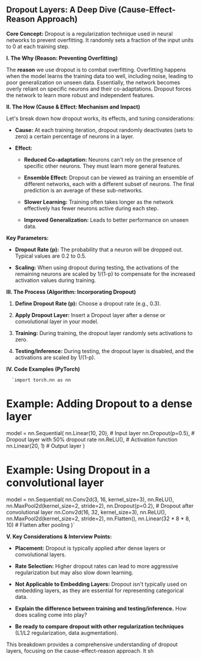 

## Dropout Layers: A Deep Dive (Cause-Effect-Reason Approach)

**Core Concept:** Dropout is a regularization technique used in neural networks to prevent overfitting. It randomly sets a fraction of the input units to 0 at each training step.

**I. The Why (Reason: Preventing Overfitting)**

The **reason** we use dropout is to combat overfitting. Overfitting happens when the model learns the training data too well, including noise, leading to poor generalization on unseen data. Essentially, the network becomes overly reliant on specific neurons and their co-adaptations. Dropout forces the network to learn more robust and independent features.

**II. The How (Cause & Effect: Mechanism and Impact)**

Let's break down how dropout works, its effects, and tuning considerations:

-   **Cause:** At each training iteration, dropout randomly deactivates (sets to zero) a certain percentage of neurons in a layer.
    
-   **Effect:**
    
    -   **Reduced Co-adaptation:** Neurons can't rely on the presence of specific other neurons. They must learn more general features.
        
    -   **Ensemble Effect:** Dropout can be viewed as training an ensemble of different networks, each with a different subset of neurons. The final prediction is an average of these sub-networks.
        
    -   **Slower Learning:** Training often takes longer as the network effectively has fewer neurons active during each step.
        
    -   **Improved Generalization:** Leads to better performance on unseen data.
        

**Key Parameters:**

-   **Dropout Rate (p):** The probability that a neuron will be dropped out. Typical values are 0.2 to 0.5.
    
-   **Scaling:** When using dropout during testing, the activations of the remaining neurons are scaled by 1/(1-p) to compensate for the increased activation values during training.
    

**III. The Process (Algorithm: Incorporating Dropout)**

1.  **Define Dropout Rate (p):** Choose a dropout rate (e.g., 0.3).
    
2.  **Apply Dropout Layer:** Insert a Dropout layer after a dense or convolutional layer in your model.
    
3.  **Training:** During training, the dropout layer randomly sets activations to zero.
    
4.  **Testing/Inference:** During testing, the dropout layer is disabled, and the activations are scaled by 1/(1-p).
    

**IV. Code Examples (PyTorch)**

      `import torch.nn as nn

# Example: Adding Dropout to a dense layer
model = nn.Sequential(
    nn.Linear(10, 20),  # Input layer
    nn.Dropout(p=0.5),   # Dropout layer with 50% dropout rate
    nn.ReLU(),           # Activation function
    nn.Linear(20, 1)     # Output layer
)

# Example:  Using Dropout in a convolutional layer
model = nn.Sequential(
    nn.Conv2d(3, 16, kernel_size=3),
    nn.ReLU(),
    nn.MaxPool2d(kernel_size=2, stride=2),
    nn.Dropout(p=0.2), # Dropout after convolutional layer
    nn.Conv2d(16, 32, kernel_size=3),
    nn.ReLU(),
    nn.MaxPool2d(kernel_size=2, stride=2),
    nn.Flatten(),
    nn.Linear(32 * 8 * 8, 10) # Flatten after pooling
)`
    

**V. Key Considerations & Interview Points:**

-   **Placement:** Dropout is typically applied after dense layers or convolutional layers.
    
-   **Rate Selection:** Higher dropout rates can lead to more aggressive regularization but may also slow down learning.
    
-   **Not Applicable to Embedding Layers:** Dropout isn't typically used on embedding layers, as they are essential for representing categorical data.
    
-   **Explain the difference between training and testing/inference.** How does scaling come into play?
    
-   **Be ready to compare dropout with other regularization techniques** (L1/L2 regularization, data augmentation).
    

This breakdown provides a comprehensive understanding of dropout layers, focusing on the cause-effect-reason approach. It sh
